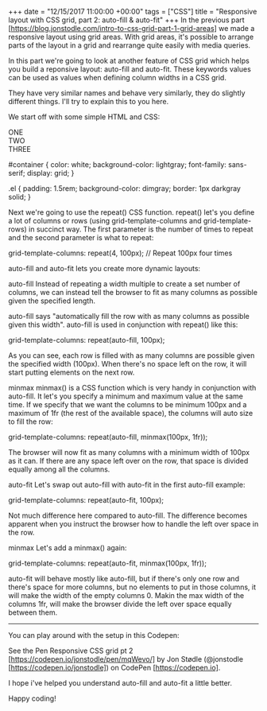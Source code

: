 +++
date = "12/15/2017 11:00:00 +00:00"
tags = ["CSS"]
title = "Responsive layout with CSS grid, part 2: auto-fill & auto-fit"
+++
In the previous part
[https://blog.jonstodle.com/intro-to-css-grid-part-1-grid-areas]  we made a
responsive layout using grid areas. With grid areas, it's possible to arrange
parts of the layout in a grid and rearrange quite easily with media queries.

In this part we're going to look at another feature of CSS grid which helps you
build a reponsive layout: auto-fill  and auto-fit. These keywords values can be
used as values when defining column widths in a CSS grid.

They have very similar names and behave very similarly, they do slightly
different things. I'll try to explain this to you here.

We start off with some simple HTML and CSS:

<div id="container">
  <div class="el">ONE</div>
  <div class="el">TWO</div>
  <div class="el">THREE</div>
</div>


#container {
  color: white;
  background-color: lightgray;
  font-family: sans-serif;
  display: grid;
}

.el {
  padding: 1.5rem;
  background-color: dimgray;
  border: 1px darkgray solid;
}




Next we're going to use the repeat()  CSS function. repeat()  let's you define a
lot of columns or rows (using grid-template-columns  and grid-template-rows) in
succinct way. The first parameter is the number of times to repeat and the
second parameter is what to repeat:

grid-template-columns: repeat(4, 100px); // Repeat 100px four times




auto-fill  and auto-fit  lets you create more dynamic layouts:

auto-fill
Instead of repeating a width multiple to create a set number of columns, we can
instead tell the browser to fit as many columns as possible given the specified
length.

auto-fill  says "automatically fill the row with as many columns as possible
given this width". auto-fill  is used in conjunction with repeat()  like this:

grid-template-columns: repeat(auto-fill, 100px);




As you can see, each row is filled with as many columns are possible given the
specified width (100px). When there's no space left on the row, it will start
putting elements on the next row.

minmax
minmax()  is a CSS function which is very handy in conjunction with auto-fill.
It let's you specify a minimum and maximum value at the same time. If we specify
that we want the columns to be minimum 100px  and a maximum of 1fr  (the rest of
the available space), the columns will auto size to fill the row:

grid-template-columns: repeat(auto-fill, minmax(100px, 1fr));




The browser will now fit as many columns with a minimum width of 100px as it
can. If there are any space left over on the row, that space is divided equally
among all the columns.

auto-fit
Let's swap out auto-fill  with auto-fit  in the first auto-fill  example:

grid-template-columns: repeat(auto-fit, 100px);




Not much difference here compared to auto-fill. The difference becomes apparent
when you instruct the browser how to handle the left over space in the row.

minmax
Let's add a minmax()  again:

grid-template-columns: repeat(auto-fit, minmax(100px, 1fr));




auto-fit  will behave mostly like auto-fill, but if there's only one row and
there's space for more columns, but no elements to put in those columns, it will
make the width of the empty columns 0. Makin the max width of the columns 1fr,
will make the browser divide the left over space equally between them.


--------------------------------------------------------------------------------

You can play around with the setup in this Codepen:

See the Pen Responsive CSS grid pt 2 [https://codepen.io/jonstodle/pen/mqWevo/] 
by Jon Stødle (@jonstodle [https://codepen.io/jonstodle]) on CodePen
[https://codepen.io].

I hope i've helped you understand auto-fill  and auto-fit  a little better.

Happy coding!
